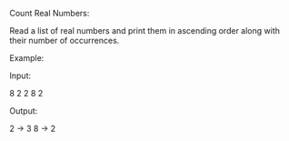 Count Real Numbers:


Read a list of real numbers and print them in ascending order along with their number of occurrences.



Example:


Input:

8 2 2 8 2




Output:

2 -> 3
8 -> 2